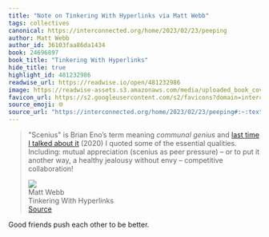 ```yaml
---
title: "Note on Tinkering With Hyperlinks via Matt Webb"
tags: collectives
canonical: https://interconnected.org/home/2023/02/23/peeping
author: Matt Webb
author_id: 36103faa86da1434
book: 24696897
book_title: "Tinkering With Hyperlinks"
hide_title: true
highlight_id: 481232986
readwise_url: https://readwise.io/open/481232986
image: https://readwise-assets.s3.amazonaws.com/media/uploaded_book_covers/profile_265723/peeping.png
favicon_url: https://s2.googleusercontent.com/s2/favicons?domain=interconnected.org
source_emoji: 🌐
source_url: "https://interconnected.org/home/2023/02/23/peeping#:~:text=%22Scenius%22%20is%20Brian,%E2%80%93%20competitive%20collaboration%21"
---
```


> "Scenius" is Brian Eno’s term meaning *communal genius* and [last time I talked about it](https://interconnected.org/home/2020/08/18/filtered_for_small_groups) (2020) I quoted some of the essential qualities. Including: mutual appreciation (scenius as peer pressure) – or to put it another way, a healthy jealousy without envy – competitive collaboration!
> <div class="quoteback-footer"><div class="quoteback-avatar"><img class="mini-favicon" src="https://s2.googleusercontent.com/s2/favicons?domain=interconnected.org"></div><div class="quoteback-metadata"><div class="metadata-inner"><span style="display:none">FROM:</span><div aria-label="Matt Webb" class="quoteback-author"> Matt Webb</div><div aria-label="Tinkering With Hyperlinks" class="quoteback-title"> Tinkering With Hyperlinks</div></div></div><div class="quoteback-backlink"><a target="_blank" aria-label="go to the full text of this quotation" rel="noopener" href="https://interconnected.org/home/2023/02/23/peeping#:~:text=%22Scenius%22%20is%20Brian,%E2%80%93%20competitive%20collaboration%21" class="quoteback-arrow"> Source</a></div></div>

Good friends push each other to be better.